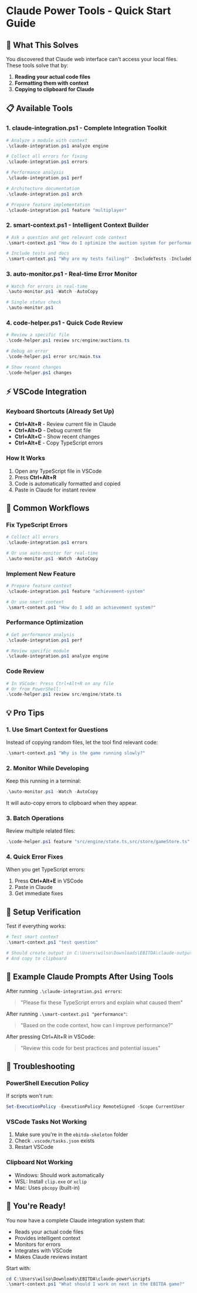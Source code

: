 # Claude Power Tools - Quick Start Guide

## 🚀 What This Solves

You discovered that Claude web interface can't access your local files. These tools solve that by:
1. **Reading your actual code files**
2. **Formatting them with context**
3. **Copying to clipboard for Claude**

## 📋 Available Tools

### 1. **claude-integration.ps1** - Complete Integration Toolkit
```powershell
# Analyze a module with context
.\claude-integration.ps1 analyze engine

# Collect all errors for fixing
.\claude-integration.ps1 errors

# Performance analysis
.\claude-integration.ps1 perf

# Architecture documentation
.\claude-integration.ps1 arch

# Prepare feature implementation
.\claude-integration.ps1 feature "multiplayer"
```

### 2. **smart-context.ps1** - Intelligent Context Builder
```powershell
# Ask a question and get relevant code context
.\smart-context.ps1 "How do I optimize the auction system for performance?"

# Include tests and docs
.\smart-context.ps1 "Why are my tests failing?" -IncludeTests -IncludeDocs
```

### 3. **auto-monitor.ps1** - Real-time Error Monitor
```powershell
# Watch for errors in real-time
.\auto-monitor.ps1 -Watch -AutoCopy

# Single status check
.\auto-monitor.ps1
```

### 4. **code-helper.ps1** - Quick Code Review
```powershell
# Review a specific file
.\code-helper.ps1 review src/engine/auctions.ts

# Debug an error
.\code-helper.ps1 error src/main.tsx

# Show recent changes
.\code-helper.ps1 changes
```

## ⚡ VSCode Integration

### Keyboard Shortcuts (Already Set Up)
- **Ctrl+Alt+R** - Review current file in Claude
- **Ctrl+Alt+D** - Debug current file
- **Ctrl+Alt+C** - Show recent changes
- **Ctrl+Alt+E** - Copy TypeScript errors

### How It Works
1. Open any TypeScript file in VSCode
2. Press **Ctrl+Alt+R**
3. Code is automatically formatted and copied
4. Paste in Claude for instant review

## 🎯 Common Workflows

### Fix TypeScript Errors
```powershell
# Collect all errors
.\claude-integration.ps1 errors

# Or use auto-monitor for real-time
.\auto-monitor.ps1 -Watch -AutoCopy
```

### Implement New Feature
```powershell
# Prepare feature context
.\claude-integration.ps1 feature "achievement-system"

# Or use smart context
.\smart-context.ps1 "How do I add an achievement system?"
```

### Performance Optimization
```powershell
# Get performance analysis
.\claude-integration.ps1 perf

# Review specific module
.\claude-integration.ps1 analyze engine
```

### Code Review
```powershell
# In VSCode: Press Ctrl+Alt+R on any file
# Or from PowerShell:
.\code-helper.ps1 review src/engine/state.ts
```

## 💡 Pro Tips

### 1. Use Smart Context for Questions
Instead of copying random files, let the tool find relevant code:
```powershell
.\smart-context.ps1 "Why is the game running slowly?"
```

### 2. Monitor While Developing
Keep this running in a terminal:
```powershell
.\auto-monitor.ps1 -Watch -AutoCopy
```
It will auto-copy errors to clipboard when they appear.

### 3. Batch Operations
Review multiple related files:
```powershell
.\code-helper.ps1 feature "src/engine/state.ts,src/store/gameStore.ts"
```

### 4. Quick Error Fixes
When you get TypeScript errors:
1. Press **Ctrl+Alt+E** in VSCode
2. Paste in Claude
3. Get immediate fixes

## 🔧 Setup Verification

Test if everything works:
```powershell
# Test smart context
.\smart-context.ps1 "test question"

# Should create output in C:\Users\wilso\Downloads\EBITDA\claude-output\
# And copy to clipboard
```

## 📝 Example Claude Prompts After Using Tools

After running `.\claude-integration.ps1 errors`:
> "Please fix these TypeScript errors and explain what caused them"

After running `.\smart-context.ps1 "performance"`:
> "Based on the code context, how can I improve performance?"

After pressing Ctrl+Alt+R in VSCode:
> "Review this code for best practices and potential issues"

## 🚨 Troubleshooting

### PowerShell Execution Policy
If scripts won't run:
```powershell
Set-ExecutionPolicy -ExecutionPolicy RemoteSigned -Scope CurrentUser
```

### VSCode Tasks Not Working
1. Make sure you're in the `ebitda-skeleton` folder
2. Check `.vscode/tasks.json` exists
3. Restart VSCode

### Clipboard Not Working
- Windows: Should work automatically
- WSL: Install `clip.exe` or `xclip`
- Mac: Uses `pbcopy` (built-in)

## 🎉 You're Ready!

You now have a complete Claude integration system that:
- Reads your actual code files
- Provides intelligent context
- Monitors for errors
- Integrates with VSCode
- Makes Claude reviews instant

Start with:
```powershell
cd C:\Users\wilso\Downloads\EBITDA\claude-power\scripts
.\smart-context.ps1 "What should I work on next in the EBITDA game?"
```